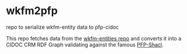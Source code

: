 # wkfm2pfp
repo to serialize wkfm-entity data to pfp-cidoc

This repo fetches data from the [wkfm-entities repo](https://github.com/donauhandel/krems-data) and converts it into a CIDOC CRM RDF Graph validating against the famous [PFP-Shacl](https://pfp-schema.acdh.oeaw.ac.at/shacl/shacl.ttl).
